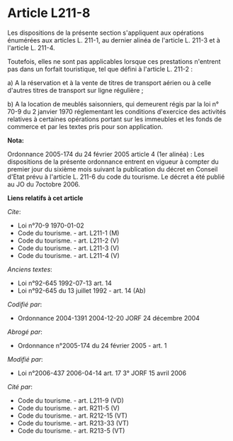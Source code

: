 # Article L211-8

Les dispositions de la présente section s'appliquent aux opérations énumérées aux articles L. 211-1, au dernier alinéa de
l'article L. 211-3 et à l'article L. 211-4.

Toutefois, elles ne sont pas applicables lorsque ces prestations n'entrent pas dans un forfait touristique, tel que défini à
l'article L. 211-2 :

a) A la réservation et à la vente de titres de transport aérien ou à celle d'autres titres de transport sur ligne régulière ;

b) A la location de meublés saisonniers, qui demeurent régis par la loi n° 70-9 du 2 janvier 1970 réglementant les conditions
d'exercice des activités relatives à certaines opérations portant sur les immeubles et les fonds de commerce et par les
textes pris pour son application.

**Nota:**

Ordonnance 2005-174 du 24 février 2005 article 4 (1er alinéa) : Les dispositions de la présente ordonnance entrent en vigueur
à compter du premier jour du sixième mois suivant la publication du décret en Conseil d'Etat prévu à l'article L. 211-6 du
code du tourisme. Le décret a été publié au JO du 7octobre 2006.

**Liens relatifs à cet article**

_Cite_:

  - Loi n°70-9 1970-01-02
  - Code du tourisme. - art. L211-1 (M)
  - Code du tourisme. - art. L211-2 (V)
  - Code du tourisme. - art. L211-3 (V)
  - Code du tourisme. - art. L211-4 (V)

_Anciens textes_:

  - Loi n°92-645 1992-07-13 art. 14
  - Loi n°92-645 du 13 juillet 1992 - art. 14 (Ab)

_Codifié par_:

  - Ordonnance 2004-1391 2004-12-20 JORF 24 décembre 2004

_Abrogé par_:

  - Ordonnance n°2005-174 du 24 février 2005 - art. 1

_Modifié par_:

  - Loi n°2006-437 2006-04-14 art. 17 3° JORF 15 avril 2006

_Cité par_:

  - Code du tourisme. - art. L211-9 (VD)
  - Code du tourisme. - art. R211-5 (V)
  - Code du tourisme. - art. R212-15 (VT)
  - Code du tourisme. - art. R213-33 (VT)
  - Code du tourisme. - art. R213-5 (VT)
